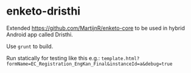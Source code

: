 enketo-dristhi
==============

Extended https://github.com/MartijnR/enketo-core to be used in hybrid Android app called Dristhi.

Use `grunt` to build.

Run statically for testing like this e.g.: `template.html?formName=EC_Registration_EngKan_Final&instanceId=a&debug=true`

